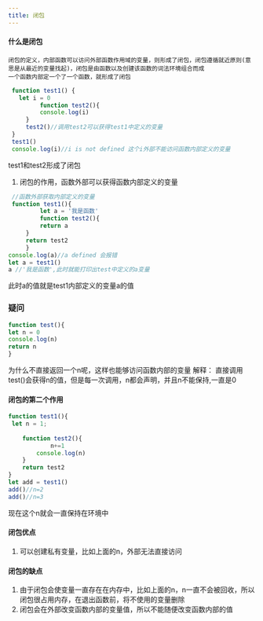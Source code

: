 ```yaml
---
title: 闭包
---
```

#### 什么是闭包
    闭包的定义，内部函数可以访问外部函数作用域的变量，则形成了闭包，闭包遵循就近原则(意思是从最近的变量找起)，闭包是由函数以及创建该函数的词法环境组合而成
    一个函数内部定一个了一个函数，就形成了闭包
   ```javascript
    function test1() {
      let i = 0
            function test2(){
            console.log(i)
        }
        test2()//调用test2可以获得test1中定义的变量
    }
    test1()
    console.log(i)//i is not defined 这个i外部不能访问函数内部定义的变量
   ```
   test1和test2形成了闭包
   
   1. 闭包的作用，函数外部可以获得函数内部定义的变量
   ```javascript
    //函数外部获取内部定义的变量
    function test1(){
            let a = '我是函数'
            function test2(){
            return a
        }
        return test2
        }
console.log(a)//a defined 会报错
let a = test1()
a //'我是函数',此时就能打印出test中定义的a变量
   ```
此时a的值就是test1内部定义的变量a的值 

### 疑问
```javascript
function test(){
let n = 0
console.log(n)
return n 
}
```
为什么不直接返回一个n呢，这样也能够访问函数内部的变量
解释：
直接调用 test()会获得n的值，但是每一次调用，n都会声明，并且n不能保持,一直是0
#### 闭包的第二个作用
```javascript
function test1(){
 let n = 1;
    
    function test2(){
            n+=1
        console.log(n)
    }
    return test2
}
let add = test1()
add()//n=2
add()//n=3
```
现在这个n就会一直保持在环境中
#### 闭包优点
1. 可以创建私有变量，比如上面的n，外部无法直接访问
#### 闭包的缺点
1. 由于闭包会使变量一直存在在内存中，比如上面的n，n一直不会被回收，所以闭包很占用内存，在退出函数前，将不使用的变量删除
2. 闭包会在外部改变函数内部的变量值，所以不能随便改变函数内部的值